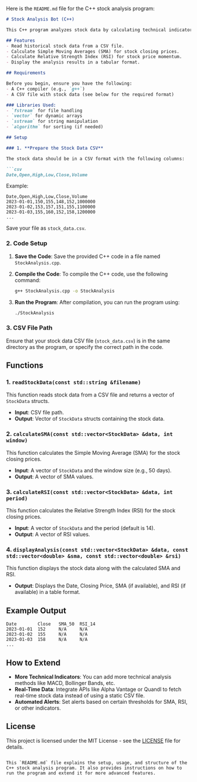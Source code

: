 Here is the `README.md` file for the C++ stock analysis program:

```markdown
# Stock Analysis Bot (C++)

This C++ program analyzes stock data by calculating technical indicators such as the Simple Moving Average (SMA) and the Relative Strength Index (RSI) from historical stock data. The stock data is read from a CSV file containing the stock's daily information.

## Features
- Read historical stock data from a CSV file.
- Calculate Simple Moving Averages (SMA) for stock closing prices.
- Calculate Relative Strength Index (RSI) for stock price momentum.
- Display the analysis results in a tabular format.

## Requirements

Before you begin, ensure you have the following:
- A C++ compiler (e.g., `g++`)
- A CSV file with stock data (see below for the required format)

### Libraries Used:
- `fstream` for file handling
- `vector` for dynamic arrays
- `sstream` for string manipulation
- `algorithm` for sorting (if needed)

## Setup

### 1. **Prepare the Stock Data CSV**

The stock data should be in a CSV format with the following columns:

```csv
Date,Open,High,Low,Close,Volume
```

Example:

```csv
Date,Open,High,Low,Close,Volume
2023-01-01,150,155,148,152,1000000
2023-01-02,153,157,151,155,1100000
2023-01-03,155,160,152,158,1200000
...
```

Save your file as `stock_data.csv`.

### 2. **Code Setup**

1. **Save the Code**: Save the provided C++ code in a file named `StockAnalysis.cpp`.

2. **Compile the Code**: To compile the C++ code, use the following command:
   ```bash
   g++ StockAnalysis.cpp -o StockAnalysis
   ```

3. **Run the Program**: After compilation, you can run the program using:
   ```bash
   ./StockAnalysis
   ```

### 3. **CSV File Path**
Ensure that your stock data CSV file (`stock_data.csv`) is in the same directory as the program, or specify the correct path in the code.

## Functions

### 1. **`readStockData(const std::string &filename)`**

This function reads stock data from a CSV file and returns a vector of `StockData` structs.

- **Input**: CSV file path.
- **Output**: Vector of `StockData` structs containing the stock data.

### 2. **`calculateSMA(const std::vector<StockData> &data, int window)`**

This function calculates the Simple Moving Average (SMA) for the stock closing prices.

- **Input**: A vector of `StockData` and the window size (e.g., 50 days).
- **Output**: A vector of SMA values.

### 3. **`calculateRSI(const std::vector<StockData> &data, int period)`**

This function calculates the Relative Strength Index (RSI) for the stock closing prices.

- **Input**: A vector of `StockData` and the period (default is 14).
- **Output**: A vector of RSI values.

### 4. **`displayAnalysis(const std::vector<StockData> &data, const std::vector<double> &sma, const std::vector<double> &rsi)`**

This function displays the stock data along with the calculated SMA and RSI.

- **Output**: Displays the Date, Closing Price, SMA (if available), and RSI (if available) in a table format.

## Example Output

```text
Date        Close   SMA_50  RSI_14
2023-01-01  152     N/A     N/A
2023-01-02  155     N/A     N/A
2023-01-03  158     N/A     N/A
...
```

## How to Extend

- **More Technical Indicators**: You can add more technical analysis methods like MACD, Bollinger Bands, etc.
- **Real-Time Data**: Integrate APIs like Alpha Vantage or Quandl to fetch real-time stock data instead of using a static CSV file.
- **Automated Alerts**: Set alerts based on certain thresholds for SMA, RSI, or other indicators.

## License

This project is licensed under the MIT License - see the [LICENSE](LICENSE) file for details.
```

This `README.md` file explains the setup, usage, and structure of the C++ stock analysis program. It also provides instructions on how to run the program and extend it for more advanced features.
